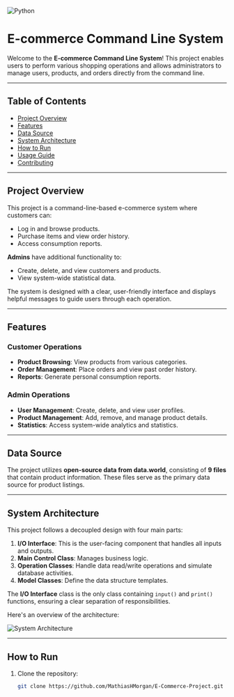 ![Python](https://img.shields.io/badge/Python-3.x-blue)


# E-commerce Command Line System

Welcome to the **E-commerce Command Line System**! This project enables users to perform various shopping operations and allows administrators to manage users, products, and orders directly from the command line.

---

## Table of Contents
- [Project Overview](#project-overview)
- [Features](#features)
- [Data Source](#data-source)
- [System Architecture](#system-architecture)
- [How to Run](#how-to-run)
- [Usage Guide](#usage-guide)
- [Contributing](#contributing)

---

## Project Overview

This project is a command-line-based e-commerce system where customers can:
- Log in and browse products.
- Purchase items and view order history.
- Access consumption reports.

**Admins** have additional functionality to:
- Create, delete, and view customers and products.
- View system-wide statistical data.

The system is designed with a clear, user-friendly interface and displays helpful messages to guide users through each operation.

---

## Features

### Customer Operations
- **Product Browsing**: View products from various categories.
- **Order Management**: Place orders and view past order history.
- **Reports**: Generate personal consumption reports.

### Admin Operations
- **User Management**: Create, delete, and view user profiles.
- **Product Management**: Add, remove, and manage product details.
- **Statistics**: Access system-wide analytics and statistics.

---

## Data Source

The project utilizes **open-source data from data.world**, consisting of **9 files** that contain product information. These files serve as the primary data source for product listings.

---

## System Architecture

This project follows a decoupled design with four main parts:

1. **I/O Interface**: This is the user-facing component that handles all inputs and outputs.
2. **Main Control Class**: Manages business logic.
3. **Operation Classes**: Handle data read/write operations and simulate database activities.
4. **Model Classes**: Define the data structure templates.

The **I/O Interface** class is the only class containing `input()` and `print()` functions, ensuring a clear separation of responsibilities.

Here's an overview of the architecture:

![System Architecture](link-to-your-image.png)

---

## How to Run

1. Clone the repository:
   ```bash
   git clone https://github.com/MathiasHMorgan/E-Commerce-Project.git

